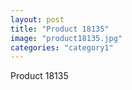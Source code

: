 ```yaml
---
layout: post
title: "Product 18135"
image: "product18135.jpg"
categories: "category1"
---
```

Product 18135
